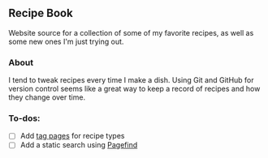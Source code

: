 ## Recipe Book
Website source for a collection of some of my favorite recipes, as well as some new ones I'm just trying out.

### About
I tend to tweak recipes every time I make a dish. Using Git and GitHub for version control seems like a great way to keep a record of recipes and how they change over time.

### To-dos:
- [ ] Add [tag pages](https://www.11ty.dev/docs/quicktips/tag-pages/) for recipe types
- [ ] Add a static search using [Pagefind](https://pagefind.app/)
